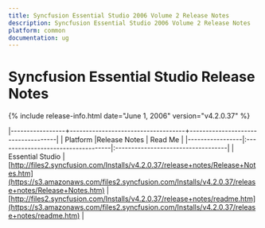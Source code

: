 ```yaml
---
title: Syncfusion Essential Studio 2006 Volume 2 Release Notes  
description: Syncfusion Essential Studio 2006 Volume 2 Release Notes  
platform: common
documentation: ug
---
```


# Syncfusion Essential Studio Release Notes  

{% include release-info.html date="June 1, 2006"  version="v4.2.0.37" %} 

|-----------------+------------------------------------+------------------------------------|
|   Platform      |Release Notes                       | Read Me                            |
|-----------------|:-----------------------------------|:-----------------------------------|
| Essential Studio  | [http://files2.syncfusion.com/Installs/v4.2.0.37/release+notes/Release+Notes.htm](https://s3.amazonaws.com/files2.syncfusion.com/Installs/v4.2.0.37/release+notes/Release+Notes.htm) | [http://files2.syncfusion.com/Installs/v4.2.0.37/release+notes/readme.htm](https://s3.amazonaws.com/files2.syncfusion.com/Installs/v4.2.0.37/release+notes/readme.htm) |

